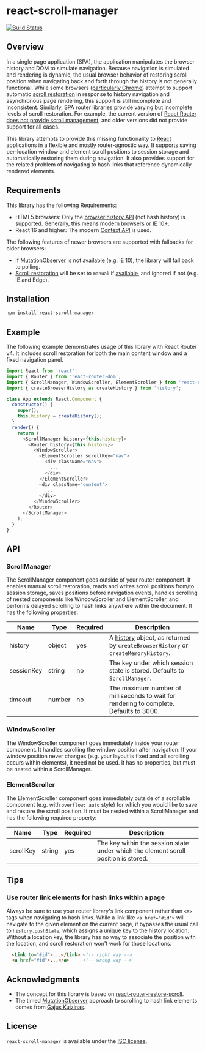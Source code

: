 # react-scroll-manager

[![Build Status](https://travis-ci.org/trevorr/react-scroll-manager.svg?branch=master)](https://travis-ci.org/trevorr/react-scroll-manager)

## Overview

In a single page application (SPA), the application manipulates the browser history and DOM to simulate navigation.
Because navigation is simulated and rendering is dynamic, the usual browser behavior of restoring scroll position
when navigating back and forth through the history is not generally functional.
While some browsers ([particularly Chrome](https://github.com/brigade/delayed-scroll-restoration-polyfill)) attempt to
support automatic [scroll restoration](https://html.spec.whatwg.org/multipage/history.html#dom-history-scroll-restoration)
in response to history navigation and asynchronous page rendering, this support is still incomplete and inconsistent.
Similarly, SPA router libraries provide varying but incomplete levels of scroll restoration. For example, the current
version of [React Router](https://reacttraining.com/react-router/)
[does not provide scroll management](https://github.com/ReactTraining/react-router/issues/3950),
and older versions did not provide support for all cases.

This library attempts to provide this missing functionality to [React](https://reactjs.org/) applications in a flexible
and mostly router-agnostic way. It supports saving per-location window and element scroll positions to session storage
and automatically restoring them during navigation. It also provides support for the related problem of navigating to
hash links that reference dynamically rendered elements.

## Requirements

This library has the following Requirements:

- HTML5 browsers: Only the [browser history API](https://developer.mozilla.org/en-US/docs/Web/API/History_API)
  (not hash history) is supported. Generally, this means [modern browsers or IE 10+](https://caniuse.com/#feat=history).
- React 16 and higher: The modern [Context API](https://reactjs.org/docs/context.html) is used.

The following features of newer browsers are supported with fallbacks for older browsers:

- If [MutationObserver](https://developer.mozilla.org/en-US/docs/Web/API/MutationObserver) is not
  [available](https://caniuse.com/#search=MutationObserver) (e.g. IE 10), the library will fall back to polling.
- [Scroll restoration](https://html.spec.whatwg.org/multipage/history.html#dom-history-scroll-restoration)
  will be set to `manual` if [available](https://developer.mozilla.org/en-US/docs/Web/API/History_API#Browser_compatibility),
  and ignored if not (e.g. IE and Edge).

## Installation

```sh
npm install react-scroll-manager
```

## Example

The following example demonstrates usage of this library with React Router v4.
It includes scroll restoration for both the main content window and a fixed navigation panel.

```js
import React from 'react';
import { Router } from 'react-router-dom';
import { ScrollManager, WindowScroller, ElementScroller } from 'react-scroll-manager';
import { createBrowserHistory as createHistory } from 'history';

class App extends React.Component {
  constructor() {
    super();
    this.history = createHistory();
  }
  render() {
    return (
      <ScrollManager history={this.history}>
        <Router history={this.history}>
          <WindowScroller>
            <ElementScroller scrollKey="nav">
              <div className="nav">
                ...
              </div>
            </ElementScroller>
            <div className="content">
              ...
            </div>
          </WindowScroller>
        </Router>
      </ScrollManager>
    );
  }
}
```

## API

### ScrollManager

The ScrollManager component goes outside of your router component. It enables manual scroll restoration,
reads and writes scroll positions from/to session storage, saves positions before navigation events, handles scrolling
of nested components like WindowScroller and ElementScroller, and performs delayed scrolling to hash links anywhere
within the document. It has the following properties:

| Name | Type | Required | Description |
|------|------|----------|-------------|
| history | object | yes | A [history](https://github.com/ReactTraining/history) object, as returned by `createBrowserHistory` or `createMemoryHistory`. |
| sessionKey | string | no | The key under which session state is stored. Defaults to `ScrollManager`. |
| timeout | number | no | The maximum number of milliseconds to wait for rendering to complete. Defaults to 3000. |

### WindowScroller

The WindowScroller component goes immediately inside your router component. It handles scrolling the window
position after navigation. If your window position never changes (e.g. your layout is fixed and all scrolling
occurs within elements), it need not be used. It has no properties, but must be nested within a ScrollManager.

### ElementScroller

The ElementScroller component goes immediately outside of a scrollable component (e.g. with `overflow: auto` style)
for which you would like to save and restore the scroll position. It must be nested within a ScrollManager and has
the following required property:

| Name | Type | Required | Description |
|------|------|----------|-------------|
| scrollKey | string | yes | The key within the session state under which the element scroll position is stored. |

## Tips

### Use router link elements for hash links within a page

Always be sure to use your router library's link component rather than `<a>` tags when navigating to hash links.
While a link like `<a href="#id">` will navigate to the given element on the current page, it bypasses the usual
call to [`history.pushState`](https://developer.mozilla.org/en-US/docs/Web/API/History_API), which assigns a unique key
to the history location. Without a location key, the library has no way to associate the position with the location,
and scroll restoration won't work for those locations.

```html
  <Link to="#id">...</Link> <!-- right way -->
  <a href="#id">...</a>     <!-- wrong way -->
```

## Acknowledgments

- The concept for this library is based on [react-router-restore-scroll](https://github.com/ryanflorence/react-router-restore-scroll).
- The timed [MutationObserver](https://developer.mozilla.org/en-US/docs/Web/API/MutationObserver) approach to scrolling to hash link
  elements comes from [Gajus Kuizinas](https://medium.com/@gajus/making-the-anchor-links-work-in-spa-applications-618ba2c6954a).

## License

`react-scroll-manager` is available under the [ISC license](LICENSE).

